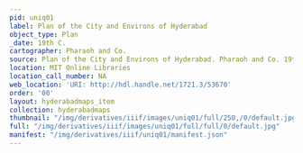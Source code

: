 ```yaml
---
pid: uniq01
label: Plan of the City and Environs of Hyderabad
object_type: Plan
_date: 19th C.
cartographer: Pharaoh and Co.
source: Plan of the City and Environs of Hyderabad. Pharaoh and Co. 19th Century.
location: MIT Online Libraries
location_call_number: NA
web_location: 'URI: http://hdl.handle.net/1721.3/53670'
order: '00'
layout: hyderabadmaps_item
collection: hyderabadmaps
thumbnail: "/img/derivatives/iiif/images/uniq01/full/250,/0/default.jpg"
full: "/img/derivatives/iiif/images/uniq01/full/full/0/default.jpg"
manifest: "/img/derivatives/iiif/uniq01/manifest.json"
---
```

